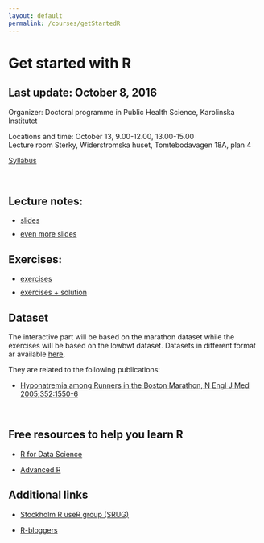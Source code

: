 ```yaml
---
layout: default
permalink: /courses/getStartedR
---
```


Get started with R
========


## Last update: October 8, 2016

Organizer: Doctoral programme in Public Health Science, Karolinska Institutet

Locations and time: October 13, 9.00-12.00, 13.00-15.00  
Lecture room Sterky, Widerstromska huset, Tomtebodavagen 18A, plan 4

[Syllabus](http://alecri.github.io/courses/getStartedR_folder/getStartedR_syllabus.pdf)

<br>

## Lecture notes:

<ul class="fa-ul">
<li><a href="http://rpubs.com/alecri/getStartedR" target="_blank"><i class="fa-li fa fa-file-text"></i> slides </a> 
</li>
<div style="height:10px"></div>

<li><a href="http://rpubs.com/alecri/introR" target="_blank"><i class="fa-li fa fa-file-text"></i> even more slides </a> 
</li>
</ul>


## Exercises:

<ul class="fa-ul">
<li><a href="http://alecri.github.io/courses/getStartedR_folder/ex_getStartedR.pdf" target="_blank"><i class="fa-li fa fa-file-text"></i> exercises </a> 
</li>
<div style="height:10px"></div>

<li><a href="" target="_blank"><i class="fa-li fa fa-file-text"></i> exercises + solution </a> 
</li>
</ul>

## Dataset

The interactive part will be based on the marathon dataset while the exercises will be based on the lowbwt dataset. Datasets in different format ar available [here](http://alecri.github.io/data/).

They are related to the following publications:

- [Hyponatremia among Runners in the Boston Marathon, N Engl J Med 2005;352:1550-6](http://alecri.github.io/downloads/hyponatremia.pdf)


<br>

## Free resources to help you learn R

- [R for Data Science](http://r4ds.had.co.nz/)

- [Advanced R](http://adv-r.had.co.nz/)


## Additional links

- [Stockholm R useR group (SRUG)](http://www.meetup.com/StockholmR/)

- [R-bloggers](https://www.r-bloggers.com/)